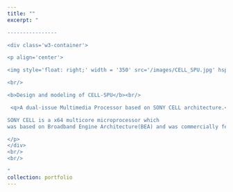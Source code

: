 ```yaml
---
title: ""
excerpt: "  

----------------

<div class='w3-container'>

<p align='center'>

<img style='float: right;' width = '350' src='/images/CELL_SPU.jpg' hspace='15'>

<br/>

<b>Design and modeling of CELL-SPU</b><br/>

 <q>A dual-issue Multimedia Processor based on SONY CELL architecture.<q/>  

SONY CELL is a x64 multicore microprocessor which  
was based on Broadband Engine Architecture(BEA) and was commercially featured in Playstation 3. The Synergistic Processor Unit (SPU) is the integral part of CELL and is designed to accelerate the media and streaming workloads. This project aims to design and implement the behavioral model SPU-lite multimedia processor in System Verilog.

</p>
</div>
<br/>
<br/>

"
collection: portfolio
---
```

